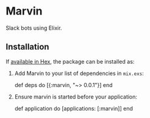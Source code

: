 # Marvin

Slack bots using Elixir.


## Installation

If [available in Hex](https://hex.pm/docs/publish), the package can be installed as:

  1. Add Marvin to your list of dependencies in `mix.exs`:

        def deps do
          [{:marvin, "~> 0.0.1"}]
        end

  2. Ensure marvin is started before your application:

        def application do
          [applications: [:marvin]]
        end
